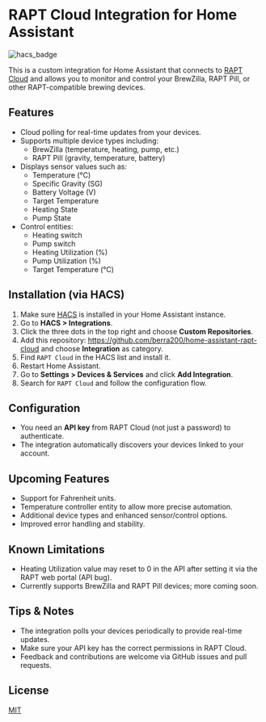 # RAPT Cloud Integration for Home Assistant

![hacs_badge](https://img.shields.io/badge/HACS-Custom-blue.svg)

This is a custom integration for Home Assistant that connects to [RAPT Cloud](https://app.rapt.io) and allows you to monitor and control your BrewZilla, RAPT Pill, or other RAPT-compatible brewing devices.

## Features

- Cloud polling for real-time updates from your devices.
- Supports multiple device types including:
  - BrewZilla (temperature, heating, pump, etc.)
  - RAPT Pill (gravity, temperature, battery)
- Displays sensor values such as:
  - Temperature (°C)
  - Specific Gravity (SG)
  - Battery Voltage (V)
  - Target Temperature
  - Heating State
  - Pump State
- Control entities:
  - Heating switch
  - Pump switch
  - Heating Utilization (%)
  - Pump Utilization (%)
  - Target Temperature (°C)

## Installation (via HACS)

1. Make sure [HACS](https://hacs.xyz/) is installed in your Home Assistant instance.
2. Go to **HACS > Integrations**.
3. Click the three dots in the top right and choose **Custom Repositories**.
4. Add this repository: https://github.com/berra200/home-assistant-rapt-cloud and choose **Integration** as category.
5. Find `RAPT Cloud` in the HACS list and install it.
6. Restart Home Assistant.
7. Go to **Settings > Devices & Services** and click **Add Integration**.
8. Search for `RAPT Cloud` and follow the configuration flow.

## Configuration

- You need an **API key** from RAPT Cloud (not just a password) to authenticate.
- The integration automatically discovers your devices linked to your account.

## Upcoming Features

- Support for Fahrenheit units.
- Temperature controller entity to allow more precise automation.
- Additional device types and enhanced sensor/control options.
- Improved error handling and stability.

## Known Limitations

- Heating Utilization value may reset to 0 in the API after setting it via the RAPT web portal (API bug).
- Currently supports BrewZilla and RAPT Pill devices; more coming soon.

## Tips & Notes

- The integration polls your devices periodically to provide real-time updates.
- Make sure your API key has the correct permissions in RAPT Cloud.
- Feedback and contributions are welcome via GitHub issues and pull requests.

## License

[MIT](LICENSE)
